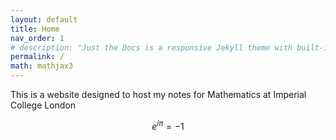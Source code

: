 ```yaml
---
layout: default
title: Home
nav_order: 1
# description: "Just the Docs is a responsive Jekyll theme with built-in search that is easily customizable and hosted on GitHub Pages."
permalink: /
math: mathjax3
---
```


This is a website designed to host my notes for Mathematics at Imperial College London

$$ e^{i \pi} = -1 $$
